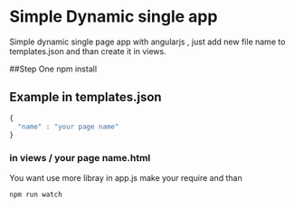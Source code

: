 # Simple Dynamic single app 

Simple dynamic single page app with angularjs , just add new file name to templates.json and than create it in views.

##Step One npm install 

## Example in templates.json
```javascript
{
  "name" : "your page name"
}
```
### in views / your page name.html

You want use more libray in app.js make your require and than 
```javascript
npm run watch 
```



